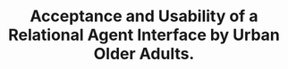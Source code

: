 ---
name: "Acceptance And Usability Of A Relational Agent Interface"
title: "Acceptance and Usability of a Relational Agent Interface by Urban Older Adults."
project: null
event: "Proceedings of the ACM SIGCHI Conference on Human Factors in Computing Systems (CHI) Portland, OR."
authors:
- name: "Bickmore, T."
- name: "Caruso, L."
- name: "Gorr, K."
year: 2005
resources:
- name: "05_CHI_BTCLCK"
  src: "05_CHI_BTCLCK.pdf"
external_url: null
draft: false
---